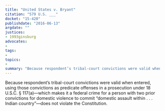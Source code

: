 ```yaml
---
title: "United States v. Bryant"
citation: "579 U.S. ___"
docket: "15-420"
publishdate: "2016-06-13"
argdate: ""
justices:
- 1993ginsburg
advocates:
- 
tags:
- 
topics:
- 
summary: "Because respondent’s tribal-court convictions were valid when entered, using those convictions as predicate offenses in a prosecution under 18 U.S.C. § 117(a)—which makes it a federal crime for a person with two prior convictions for domestic violence to commit “domestic assault within . . . Indian country”—does not violate the Constitution."
---
```

Because respondent’s tribal-court convictions were valid when entered, using those convictions as predicate offenses in a prosecution under 18 U.S.C. § 117(a)—which makes it a federal crime for a person with two prior convictions for domestic violence to commit “domestic assault within . . . Indian country”—does not violate the Constitution.

